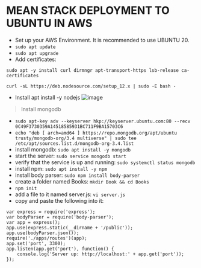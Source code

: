 # MEAN STACK DEPLOYMENT TO UBUNTU IN AWS

- Set up your AWS Environment. It is recommended to use UBUNTU 20.
- ```sudo apt update```
- ```sudo apt upgrade```
- Add certificates: 
```
sudo apt -y install curl dirmngr apt-transport-https lsb-release ca-certificates

curl -sL https://deb.nodesource.com/setup_12.x | sudo -E bash -
```
- Install apt install -y nodejs
![image](https://user-images.githubusercontent.com/29708657/223324269-e5824f49-c51d-49a0-8064-644b9dc785bf.png)

> Install mongodb
- ```sudo apt-key adv --keyserver hkp://keyserver.ubuntu.com:80 --recv 0C49F3730359A14518585931BC711F9BA15703C6```
- ```echo "deb [ arch=amd64 ] https://repo.mongodb.org/apt/ubuntu trusty/mongodb-org/3.4 multiverse" | sudo tee /etc/apt/sources.list.d/mongodb-org-3.4.list```
- install mongodb: ```sudo apt install -y mongodb```
- start the server: ```sudo service mongodb start```
- verify that the service is up and running: ```sudo systemctl status mongodb```
- install npm: ```sudo apt install -y npm```
- install body parser: ```sudo npm install body-parser```
- create a folder named Books: ```mkdir Book && cd Books```
- ```npm init```
- add a file to it named server.js: ```vi server.js```
- copy and paste the following into it:
```
var express = require('express');
var bodyParser = require('body-parser');
var app = express();
app.use(express.static(__dirname + '/public'));
app.use(bodyParser.json());
require('./apps/routes')(app);
app.set('port', 3300);
app.listen(app.get('port'), function() {
    console.log('Server up: http://localhost:' + app.get('port'));
});
```
